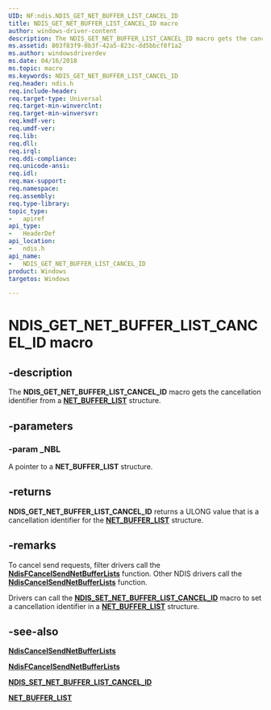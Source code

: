```yaml
---
UID: NF:ndis.NDIS_GET_NET_BUFFER_LIST_CANCEL_ID
title: NDIS_GET_NET_BUFFER_LIST_CANCEL_ID macro
author: windows-driver-content
description: The NDIS_GET_NET_BUFFER_LIST_CANCEL_ID macro gets the cancellation identifier from a NET_BUFFER_LIST structure.
ms.assetid: 803f83f9-0b3f-42a5-823c-dd5bbcf8f1a2
ms.author: windowsdriverdev
ms.date: 04/16/2018
ms.topic: macro
ms.keywords: NDIS_GET_NET_BUFFER_LIST_CANCEL_ID
req.header: ndis.h
req.include-header:
req.target-type: Universal
req.target-min-winverclnt:
req.target-min-winversvr:
req.kmdf-ver:
req.umdf-ver:
req.lib:
req.dll:
req.irql: 
req.ddi-compliance:
req.unicode-ansi:
req.idl:
req.max-support:
req.namespace:
req.assembly:
req.type-library: 
topic_type: 
-	apiref
api_type: 
-	HeaderDef
api_location: 
-	ndis.h
api_name: 
-	NDIS_GET_NET_BUFFER_LIST_CANCEL_ID
product: Windows
targetos: Windows

---
```


# NDIS_GET_NET_BUFFER_LIST_CANCEL_ID macro


## -description

The **NDIS_GET_NET_BUFFER_LIST_CANCEL_ID** macro gets the cancellation identifier from a [**NET_BUFFER_LIST**](ns-ndis-_net_buffer_list.md) structure.

## -parameters

### -param _NBL

A pointer to a **NET_BUFFER_LIST** structure.

## -returns

**NDIS_GET_NET_BUFFER_LIST_CANCEL_ID** returns a ULONG value that is a cancellation identifier for the [**NET_BUFFER_LIST**](ns-ndis-_net_buffer_list.md) structure.

## -remarks

To cancel send requests, filter drivers call the [**NdisFCancelSendNetBufferLists**](nf-ndis-ndisfcancelsendnetbufferlists.md) function. Other NDIS drivers call the [**NdisCancelSendNetBufferLists**](nf-ndis-ndiscancelsendnetbufferlists.md) function.

Drivers can call the [**NDIS_SET_NET_BUFFER_LIST_CANCEL_ID**](nf-ndis-ndis_set_net_buffer_list_cancel_id.md) macro to set a cancellation identifier in a [**NET_BUFFER_LIST**](ns-ndis-_net_buffer_list.md) structure.

## -see-also

[**NdisCancelSendNetBufferLists**](nf-ndis-ndiscancelsendnetbufferlists.md)

[**NdisFCancelSendNetBufferLists**](nf-ndis-ndisfcancelsendnetbufferlists.md)

[**NDIS_SET_NET_BUFFER_LIST_CANCEL_ID**](nf-ndis-ndis_set_net_buffer_list_cancel_id.md)

[**NET_BUFFER_LIST**](ns-ndis-_net_buffer_list.md)